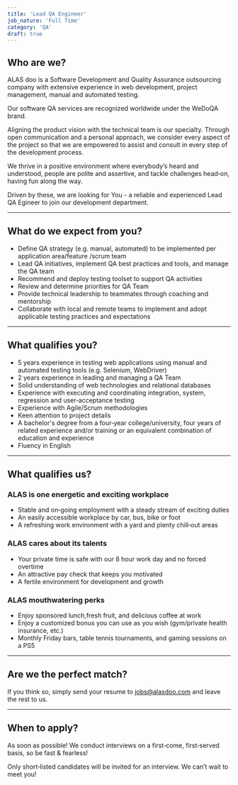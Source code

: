 ```yaml
---
title: 'Lead QA Engineer'
job_nature: 'Full Time'
category: 'QA'
draft: true
---
```


## Who are we?

ALAS doo is a Software Development and Quality Assurance outsourcing company with extensive experience in web development, project management, manual and automated testing.

Our software QA services are recognized worldwide under the WeDoQA brand.

Aligning the product vision with the technical team is our specialty. Through open communication and a personal approach, we consider every aspect of the project so that we are empowered to assist and consult in every step of the development process.

We thrive in a positive environment where everybody’s heard and understood, people are polite and assertive, and tackle challenges head&#8209;on, having fun along the way.

Driven by these, we are looking for You - a reliable and experienced Lead QA Egineer to join our development department.

---

## What do we expect from you?

- Define QA strategy (e.g. manual, automated) to be implemented per application area/feature /scrum team
- Lead QA initiatives, implement QA best practices and tools, and manage the QA team
- Recommend and deploy testing toolset to support QA activities
- Review and determine priorities for QA Team
- Provide technical leadership to teammates through coaching and mentorship
- Collaborate with local and remote teams to implement and adopt applicable testing practices and expectations

---

## What qualifies you?

- 5 years experience in testing web applications using manual and automated testing tools (e.g. Selenium, WebDriver)
- 2 years experience in leading and managing a QA Team
- Solid understanding of web technologies and relational databases
- Experience with executing and coordinating integration, system, regression and user&#8209;acceptance testing
- Experience with Agile/Scrum methodologies
- Keen attention to project details
- A bachelor's degree from a four&#8209;year college/university, four years of related experience and/or training or an equivalent combination of education and experience
- Fluency in English

---

## What qualifies us?

### ALAS is one energetic and exciting workplace

- Stable and on&#8209;going employment with a steady stream of exciting duties
- An easily accessible workplace by car, bus, bike or foot
- A refreshing work environment with a yard and plenty chill&#8209;out areas

### ALAS cares about its talents

- Your private time is safe with our 8 hour work day and no forced overtime
- An attractive pay check that keeps you motivated
- A fertile environment for development and growth

### ALAS mouthwatering perks

- Enjoy sponsored lunch,fresh fruit, and delicious coffee at work
- Enjoy a customized bonus you can use as you wish (gym/private health insurance, etc.)
- Monthly Friday bars, table tennis tournaments, and gaming sessions on a PS5

---

## Are we the perfect match?

If you think so, simply send your resume to <jobs@alasdoo.com> and leave the rest to us.

---

## When to apply?

As soon as possible!
We conduct interviews on a first&#8209;come, first&#8209;served basis, so be fast & fearless!

Only short&#8209;listed candidates will be invited for an interview. We can’t wait to meet you!
